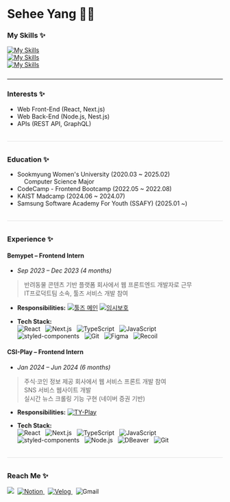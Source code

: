 # Sehee Yang 👩‍💻

### My Skills ✨
[![My Skills](https://skillicons.dev/icons?i=react,next,flutter,js,java,html,css,styledcomponents,emotion)](https://skillicons.dev)</br>
[![My Skills](https://skillicons.dev/icons?i=nodejs,nest,graphql,postman,mysql,git,docker,aws,figma)](https://skillicons.dev)</br>
[![My Skills](https://skillicons.dev/icons?i=npm,yarn)](https://skillicons.dev)

<hr style="border: 0; border-top: 0.5px solid #ccc; margin: 24px 0;" />


### Interests ✨
- Web Front-End (React, Next.js)
- Web Back-End (Node.js, Nest.js)
- APIs (REST API, GraphQL)

<hr style="border: 0; height: 1px; background: #e0e0e0; margin: 32px 0;" />

### Education ✨
- Sookmyung Women's University (2020.03 ~ 2025.02)</br>
&nbsp;&nbsp;&nbsp;&nbsp;Computer Science Major  
- CodeCamp - Frontend Bootcamp (2022.05 ~ 2022.08)</br>
- KAIST Madcamp (2024.06 ~ 2024.07)</br>
- Samsung Software Academy For Youth (SSAFY) (2025.01 ~)</br>

<hr style="border: 0; height: 1px; background: #e0e0e0; margin: 32px 0;" />


### Experience ✨
#### Bemypet – Frontend Intern
- *Sep 2023 – Dec 2023 (4 months)*  
> 반려동물 콘텐츠 기반 플랫폼 회사에서 웹 프론트엔드 개발자로 근무 </br>
> IT프로덕트팀 소속, 툴즈 서비스 개발 참여  

- **Responsibilities:**  [![툴즈 메인](https://img.shields.io/badge/Visit-비마이펫툴즈-blue?style=flat-square)](https://tools.mypetlife.co.kr/)&nbsp;[![임시보호](https://img.shields.io/badge/Visit-임시보호서비스-ff69b4?style=flat-square)](https://tools.mypetlife.co.kr/foster)

- **Tech Stack:**  
![React](https://skillicons.dev/icons?i=react) &nbsp; ![Next.js](https://skillicons.dev/icons?i=nextjs) &nbsp; ![TypeScript](https://skillicons.dev/icons?i=ts) &nbsp; ![JavaScript](https://skillicons.dev/icons?i=js) &nbsp; ![styled-components](https://skillicons.dev/icons?i=styledcomponents) &nbsp; ![Git](https://skillicons.dev/icons?i=git) &nbsp; ![Figma](https://skillicons.dev/icons?i=figma) &nbsp; ![Recoil](https://img.shields.io/badge/Recoil-3578E5?style=flat&logo=recoil&logoColor=white)

#### CSI-Play – Frontend Intern
- *Jan 2024 – Jun 2024 (6 months)*  
> 주식·코인 정보 제공 회사에서 웹 서비스 프론트 개발 참여  
> SNS 서비스 웹사이트 개발  
> 실시간 뉴스 크롤링 기능 구현 (네이버 증권 기반)

- **Responsibilities:**  [![TY-Play](https://img.shields.io/badge/Visit-TY--Play-8A2BE2?style=flat-square)](https://www.ty-play.com/)  

- **Tech Stack:**  
![React](https://skillicons.dev/icons?i=react) &nbsp; ![Next.js](https://skillicons.dev/icons?i=nextjs) &nbsp; ![TypeScript](https://skillicons.dev/icons?i=ts) &nbsp; ![JavaScript](https://skillicons.dev/icons?i=js) &nbsp; ![styled-components](https://skillicons.dev/icons?i=styledcomponents) &nbsp; ![Node.js](https://skillicons.dev/icons?i=nodejs) &nbsp; ![DBeaver](https://img.shields.io/badge/DBeaver-%23000000?style=flat&logoColor=white) &nbsp; ![Git](https://skillicons.dev/icons?i=git)

<hr style="border: 0; height: 1px; background: #e0e0e0; margin: 32px 0;" />

### Reach Me ✨
<a href="https://github.com/sehee-xx"><img src="https://img.shields.io/badge/GitHub-181717.svg?&style=for-the-badge&logo=GitHub&logoColor=white"/></a>&nbsp;
<a href = "https://northern-flag-0ab.notion.site/85c04ff2b63c47a4a186686f98a0cfed?v=68af226df0904dcba52fa9c1e4428d77
"> <img alt="Notion" src ="https://img.shields.io/badge/Notion-FFC0CB.svg?&style=for-the-badge"/> </a>&nbsp;
<a href = "https://velog.io/sehee-xx/posts"> <img alt="Velog" src ="https://img.shields.io/badge/Velog-20C997.svg?&style=for-the-badge"/> </a>&nbsp;
<img alt="Gmail" src="https://img.shields.io/badge/didtpgml0627@gmail.com-EA4335.svg?&style=for-the-badge&logo=Gmail&logoColor=white"/>
